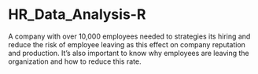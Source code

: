 # HR_Data_Analysis-R
A company with over 10,000 employees needed to strategies its hiring and reduce the risk of employee leaving as this effect on company reputation and production. It’s also important to know why employees are leaving the organization and how to reduce this rate. 
